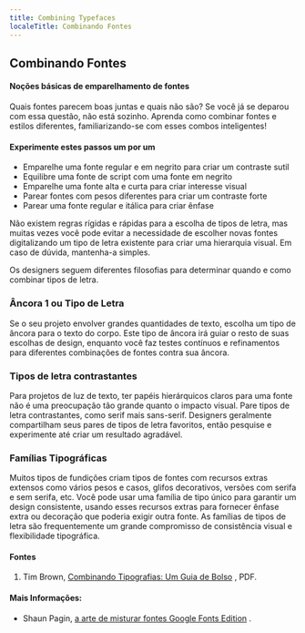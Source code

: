 ```yaml
---
title: Combining Typefaces
localeTitle: Combinando Fontes
---
```

## Combinando Fontes

#### Noções básicas de emparelhamento de fontes

Quais fontes parecem boas juntas e quais não são? Se você já se deparou com essa questão, não está sozinho. Aprenda como combinar fontes e estilos diferentes, familiarizando-se com esses combos inteligentes!

#### Experimente estes passos um por um

*   Emparelhe uma fonte regular e em negrito para criar um contraste sutil
*   Equilibre uma fonte de script com uma fonte em negrito
*   Emparelhe uma fonte alta e curta para criar interesse visual
*   Parear fontes com pesos diferentes para criar um contraste forte
*   Parear uma fonte regular e itálica para criar ênfase

Não existem regras rígidas e rápidas para a escolha de tipos de letra, mas muitas vezes você pode evitar a necessidade de escolher novas fontes digitalizando um tipo de letra existente para criar uma hierarquia visual. Em caso de dúvida, mantenha-a simples.

Os designers seguem diferentes filosofias para determinar quando e como combinar tipos de letra.

### Âncora 1 ou Tipo de Letra

Se o seu projeto envolver grandes quantidades de texto, escolha um tipo de âncora para o texto do corpo. Este tipo de âncora irá guiar o resto de suas escolhas de design, enquanto você faz testes contínuos e refinamentos para diferentes combinações de fontes contra sua âncora.

### Tipos de letra contrastantes

Para projetos de luz de texto, ter papéis hierárquicos claros para uma fonte não é uma preocupação tão grande quanto o impacto visual. Pare tipos de letra contrastantes, como serif mais sans-serif. Designers geralmente compartilham seus pares de tipos de letra favoritos, então pesquise e experimente até criar um resultado agradável.

### Famílias Tipográficas

Muitos tipos de fundições criam tipos de fontes com recursos extras extensos como vários pesos e casos, glifos decorativos, versões com serifa e sem serifa, etc. Você pode usar uma família de tipo único para garantir um design consistente, usando esses recursos extras para fornecer ênfase extra ou decoração que poderia exigir outra fonte. As famílias de tipos de letra são frequentemente um grande compromisso de consistência visual e flexibilidade tipográfica.

#### Fontes

1.  Tim Brown, [Combinando Tipografias: Um Guia de Bolso](https://blog.typekit.com/2016/04/29/combining-typefaces-free-guide-to-great-typography/) , PDF.

#### Mais Informações:

*   Shaun Pagin, [a arte de misturar fontes Google Fonts Edition](http://www.fastprint.co.uk/blog/the-art-of-mixing-typefaces.html) .